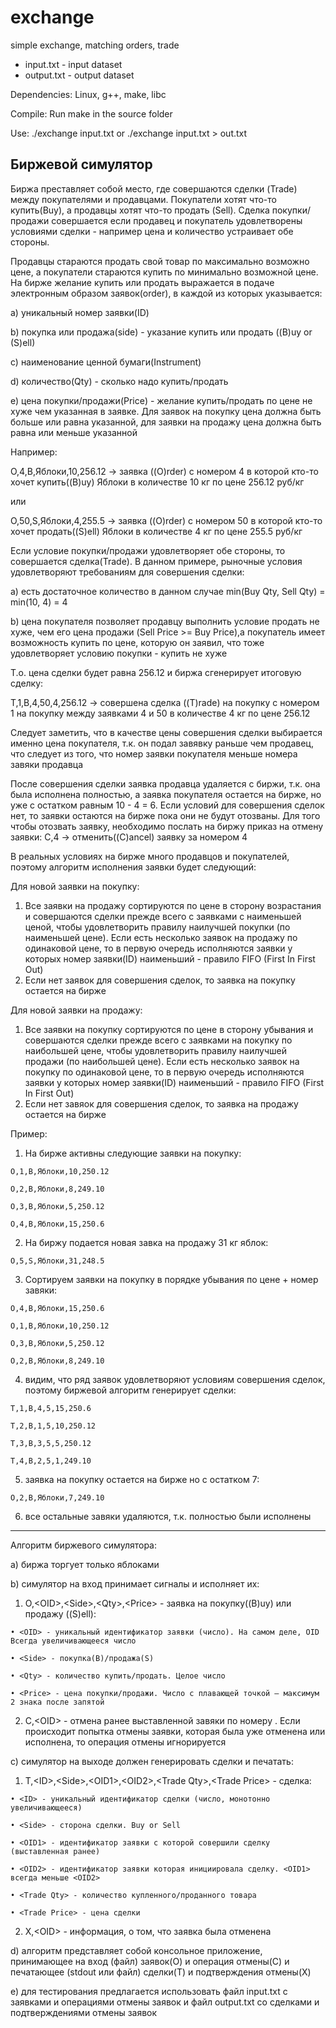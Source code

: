 # exchange
simple exchange, matching orders, trade

* input.txt - input dataset
* output.txt - output dataset

Dependencies:
Linux, g++, make, libc

Compile:
Run make in the source folder

Use:
./exchange input.txt or ./exchange input.txt > out.txt

Биржевой симулятор
-------------------
Биржа преставляет собой место, где совершаются сделки (Trade) между покупателями и продавцами. Покупатели хотят что-то купить(Buy), а продавцы хотят что-то продать (Sell). Сделка покупки/продажи совершается если продавец и покупатель удовлетворены условиями сделки - например цена и количество устраивает обе стороны.

Продавцы стараются продать свой товар по максимально возможно цене, а покупатели стараются купить по минимально возможной цене. На бирже желание купить или продать выражается в подаче электронным образом заявок(order), в каждой из которых указывается:

  a) уникальный номер заявки(ID)

  b) покупка или продажа(side) - указание купить или продать ((B)uy or (S)ell)

  c) наименование ценной бумаги(Instrument)

  d) количество(Qty) - сколько надо купить/продать

  e) цена покупки/продажи(Price) - желание купить/продать по цене не хуже чем указанная в заявке. Для заявок на покупку цена должна быть больше или равна указанной, для заявки на продажу цена должна быть равна или меньше указанной

Например:

O,4,B,Яблоки,10,256.12 -> заявка ((O)rder) с номером 4 в которой кто-то хочет купить((B)uy) Яблоки в количестве 10 кг по цене 256.12 руб/кг 

или

O,50,S,Яблоки,4,255.5 -> заявка ((O)rder) с номером 50 в которой кто-то хочет продать((S)ell) Яблоки в количестве 4 кг по цене 255.5 руб/кг

Если условие покупки/продажи удовлетворяет обе стороны, то совершается
сделка(Trade). В данном примере, рыночные условия удовлетворяют требованиям для
совершения сделки:

  a) есть достаточное количество в данном случае min(Buy Qty, Sell Qty) = min(10, 4) = 4
  
  b) цена покупателя позволяет продавцу выполнить условие продать не хуже, чем его цена продажи (Sell Price >= Buy Price),а покупатель имеет возможность купить по цене, которую он заявил, что тоже удовлетворяет условию покупки - купить не хуже

Т.о. цена сделки будет равна 256.12 и биржа сгенерирует итоговую сделку:

T,1,B,4,50,4,256.12 -> совершена сделка ((T)rade) на покупку с номером 1 на покупку между заявками 4 и 50 в количестве 4 кг по цене 256.12

Следует заметить, что в качестве цены совершения сделки выбирается именно цена покупателя, т.к. он подал завявку раньше чем продавец, что следует из того, что номер заявки покупателя меньше номера завяки продавца

После совершения сделки заявка продавца удаляется с биржи, т.к. она была исполнена полностью, а заявка покупателя остается на бирже, но уже c остатком равным 10 - 4 = 6. Если условий для совершения сделок нет, то заявки остаются на бирже пока они не будут отозваны. Для того чтобы отозвать заявку, необходимо послать на биржу приказ на отмену заявки: С,4 -> отменить((C)ancel) заявку за номером 4

В реальных условиях на бирже много продавцов и покупателей, поэтому алгоритм исполнения заявки будет следующий:

Для новой заявки на покупку:

  1) Все заявки на продажу сортируются по цене в сторону возрастания и совершаются сделки прежде всего с заявками с наименьшей ценой, чтобы удовлетворить правилу наилучшей покупки (по наименьшей цене). Если есть несколько заявок на продажу по одинаковой цене, то в первую очередь исполняются заявки у которых номер заявки(ID) наименьший - правило FIFO (First In First Out) 
  2) Если нет заявок для совершения сделок, то заявка на покупку остается на бирже 

Для новой заявки на продажу: 

  1) Все заявки на покупку сортируются по цене в сторону убывания и совершаются сделки прежде всего с заявками на покупку по наибольшей цене, чтобы удовлетворить правилу наилучшей продажи (по наибольшей цене). Если есть несколько заявок на покупку по одинаковой цене, то в первую очередь исполняются заявки у которых номер заявки(ID) наименьший - правило FIFO (First In First Out) 
  2) Если нет завяок для совершения сделок, то заявка на продажу остается на бирже

Пример:
1. На бирже активны следующие заявки на покупку:

  ```
  О,1,B,Яблоки,10,250.12
  
  О,2,B,Яблоки,8,249.10
  
  О,3,B,Яблоки,5,250.12
  
  О,4,B,Яблоки,15,250.6
  ```
  
2. На биржу подается новая завка на продажу 31 кг яблок:

  ```
  O,5,S,Яблоки,31,248.5
  ```
  
3. Сортируем заявки на покупку в порядке убывания по цене + номер завяки:

  ```
  О,4,B,Яблоки,15,250.6
  
  О,1,B,Яблоки,10,250.12
  
  О,3,B,Яблоки,5,250.12
  
  О,2,B,Яблоки,8,249.10
  ```
  
4. видим, что ряд заявок удовлетворяют условиям совершения сделок, поэтому биржевой алгоритм генерирует сделки:

  ```
  T,1,B,4,5,15,250.6
  
  T,2,B,1,5,10,250.12
  
  T,3,B,3,5,5,250.12
  
  T,4,B,2,5,1,249.10
  ```
  
5. заявка на покупку остается на бирже но с остатком 7:

  ```
  O,2,B,Яблоки,7,249.10
  ```
  
6. все остальные завяки удаляются, т.к. полностью были исполнены

------------

Алгоритм биржевого симулятора: 

a) биржа торгует только яблоками

b) симулятор на вход принимает сигналы и исполняет их:
  1) O,\<OID\>,\<Side\>,\<Qty\>,\<Price\> - заявка на покупку((B)uy) или продажу ((S)ell):

    • <OID> - уникальный идентификатор заявки (число). На самом деле, OID Всегда увеличивающееся число

    • <Side> - покупка(B)/продажа(S)
    
    • <Qty> - количество купить/продать. Целое число
    
    • <Price> - цена покупки/продажи. Число с плавающей точкой – максимум 2 знака после запятой

  2) C,\<OID\> - отмена ранее выставленной завяки по номеру <OID>. Если происходит попытка отмены заявки, которая была уже отменена или исполнена, то операция отмены игнорируется

c) симулятор на выходе должен генерировать сделки и печатать:
  1) T,\<ID\>,\<Side\>,\<OID1\>,\<OID2\>,\<Trade Qty\>,\<Trade Price\> - сделка:
  
    • <ID> - уникальный идентификатор сделки (число, монотонно увеличивающееся)
  
    • <Side> - сторона сделки. Buy or Sell
  
    • <OID1> - идентификатор заявки с которой совершили сделку (выставленная ранее)
  
    • <OID2> - идентификатор заявки которая инициировала сделку. <OID1> всегда меньше <OID2>
  
    • <Trade Qty> - количество купленного/проданного товара
  
    • <Trade Price> - цена сделки
  
2) X,\<OID\> - информация, о том, что заявка была отменена
  
  d) алгоритм представляет собой консольное приложение, принимающее на вход (файл) заявок(O) и операция отмены(C) и печатающее (stdout или файл) сделки(T) и подтверждения отмены(X)
  
  e) для тестирования предлагается использовать файл input.txt с заявками и операциями отмены заявок и файл output.txt со сделками и подтверждениями отмены заявок
  
 
